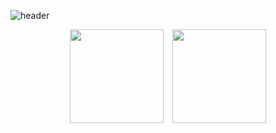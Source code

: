 
![header](https://capsule-render.vercel.app/api?type=venom&color=green&height=250&section=header&text=Kyutark%20Kim&fontSize=50&fontcolor=white)

<p align="center">
  <img src="https://github-readme-stats.vercel.app/api/top-langs/?username=Kyutark&layout=compact" style="height: 150px; margin-right: 10px;"/>
  <img src="https://github-readme-stats.vercel.app/api?username=Kyutark&show_icons=true&theme=transparent" style="height: 150px;"/>
</p>
